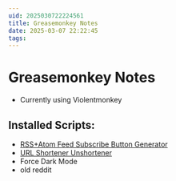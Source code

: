 ```yaml
---
uid: 2025030722224561
title: Greasemonkey Notes
date: 2025-03-07 22:22:45
tags:
---
```


# Greasemonkey Notes

- Currently using Violentmonkey

## Installed Scripts:
- [RSS+Atom Feed Subscribe Button Generator](https://greasyfork.org/en/scripts/6261-rss-atom-feed-subscribe-button-generator/code)
- [URL Shortener Unshortener](https://greasyfork.org/en/scripts/5359-url-shortener-unshortener)
- Force Dark Mode
- old reddit
